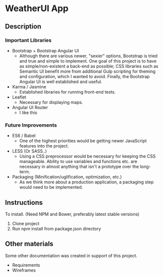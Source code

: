# WeatherUI App

## Description

### Important Libraries
* Bootstrap + Bootstrap Angular UI
  * Although there are various newer, "sexier" options, Bootstrap is tried and true and simple to implement.
  One goal of this project is to have as simple/non-existent a back-end as possible; CSS libraries such as Semantic UI
   benefit more from additional Gulp scripting for theming and configuration, which I wanted to avoid.
   Finally, the Bootstrap Angular UI is well established and useful.
* Karma / Jasmine
  * Established libraries for running front-end tests.
* Leaflet
  * Necessary for displaying maps.
* Angular UI Router
  * I like this

### Future Improvements
* ES6 / Babel
  * One of the highest priorities would be getting newer JavaScript features into the project.
* LESS (Or SASS..)
  * Using a CSS preprocessor would be necessary for keeping the CSS manageable. Ability to use variables and
  functions etc. are necessary in almost anything that isn't a prototype over the long-term.
* Packaging (Minification/uglification, optimization, etc.)
  * As we think more about a production application, a packaging step would need to be implemented.
  
## Instructions
To install. (Need NPM and Bower, preferably latest stable versions)
1. Clone project
2. Run npm install from package.json directory

## Other materials
Some other documentation was created in support of this project.
* Requirements
* Wireframes
